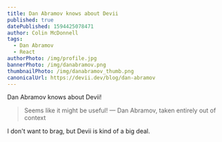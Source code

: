 ```yaml
---
title: Dan Abramov knows about Devii
published: true
datePublished: 1594425078471
author: Colin McDonnell
tags:
  - Dan Abramov
  - React
authorPhoto: /img/profile.jpg
bannerPhoto: /img/danabramov.png
thumbnailPhoto: /img/danabramov_thumb.png
canonicalUrl: https://devii.dev/blog/dan-abramov
---
```


Dan Abramov knows about Devii!

> Seems like it might be useful!
> — Dan Abramov, taken entirely out of context

I don't want to brag, but Devii is kind of a big deal.
